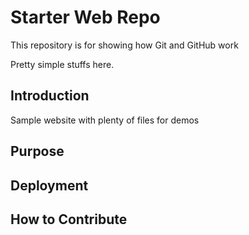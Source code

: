 # Starter Web Repo

This repository is for showing how Git and GitHub work

Pretty simple stuffs here.

## Introduction

Sample website with plenty of files for demos

## Purpose

## Deployment

## How to Contribute
